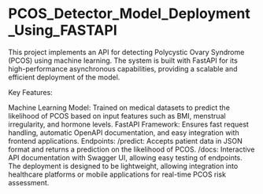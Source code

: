# PCOS_Detector_Model_Deployment_Using_FASTAPI

This project implements an API for detecting Polycystic Ovary Syndrome (PCOS) using machine learning. The system is built with FastAPI for its high-performance asynchronous capabilities, providing a scalable and efficient deployment of the model.

Key Features:

Machine Learning Model: Trained on medical datasets to predict the likelihood of PCOS based on input features such as BMI, menstrual irregularity, and hormone levels.
FastAPI Framework: Ensures fast request handling, automatic OpenAPI documentation, and easy integration with frontend applications.
Endpoints:
/predict: Accepts patient data in JSON format and returns a prediction on the likelihood of PCOS.
/docs: Interactive API documentation with Swagger UI, allowing easy testing of endpoints.
The deployment is designed to be lightweight, allowing integration into healthcare platforms or mobile applications for real-time PCOS risk assessment.



